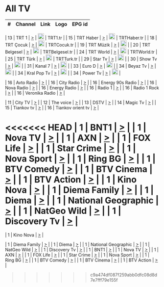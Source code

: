 <h1>All TV</h1>

| #   | Channel        | Link  | Logo | EPG id |
|:---:|:--------------:|:-----:|:----:|:------:|

| 13  | TRT 1            | [>](https://tv-trt1.medya.trt.com.tr/master.m3u8) | <img height="20" src="https://i.imgur.com/j786OLG.png"/> | TRT1.tr |
| 15  | TRT Haber        | [>](https://tv-trthaber.medya.trt.com.tr/master.m3u8) | <img height="20" src="https://i.imgur.com/OVfo8Ab.png"/> | TRTHaber.tr |
| 18  | TRT Çocuk        | [>](https://tv-trtcocuk.medya.trt.com.tr/master.m3u8) | <img height="20" src="https://i.imgur.com/QLFmD6d.png"/> | TRTCocuk.tr |
| 19  | TRT Müzik        | [>](https://tv-trtmuzik.medya.trt.com.tr/master.m3u8) | <img height="20" src="https://i.imgur.com/fIVFCEd.png"/> |
| 20  | TRT Belgesel     | [>](https://tv-trtbelgesel.medya.trt.com.tr/master.m3u8) | <img height="20" src="https://i.imgur.com/MGO87pe.png"/> | TRTBelgesel.tr |
| 24  | TRT World        | [>](https://tv-trtworld.medya.trt.com.tr/master.m3u8) | <img height="20" src="https://i.imgur.com/JEA2xpv.png"/> | TRTWorld.tr |
| 25  | TRT Türk         | [>](https://tv-trtturk.medya.trt.com.tr/master.m3u8) | <img height="20" src="https://i.imgur.com/OSTOQNw.png"/> | TRTTurk.tr |
| 29  | Star Tv   | [>](https://dogus-live.daioncdn.net/startv/startv_360p.m3u8) | <img height="20" src="https://i.imgur.com/IebUZx1.png"/> |
| 30  | Show Tv     | [>](https://ciner-live.daioncdn.net/showtv/showtv.m3u8) | <img height="20" src="https://i.imgur.com/IebUZx1.png"/> |
| 31  | Kanal 7     | [>](https://kanal7-live.daioncdn.net/kanal7/kanal7.m3u8) | <img height="20" src="https://i.imgur.com/IebUZx1.png"/> |
| 33  | Euro D    | [>](https://www.youtube.com/user/KanalD/live) | <img height="20" src="https://i.imgur.com/IebUZx1.png"/> |
| 34  | Beyaz Tv     | [>](https://beyaztv-live.daioncdn.net/beyaztv/beyaztv.m3u8) | <img height="20" src="https://i.imgur.com/IebUZx1.png"/> |
| 34  | Kral Pop Tv     | [>](https://www.youtube.com/watch?v=GuFTuKoXepw) | <img height="20" src="https://i.imgur.com/IebUZx1.png"/> |
| 34  | Power Tv     | [>](https://livetv.powerapp.com.tr/powerTV/powerhd.smil/chunklist.m3u8) | <img height="20" src="https://i.imgur.com/IebUZx1.png"/> |

| 16  | Avto Radio | [>](http://stream.metacast.eu/avtoradio.mp3.m3u) |
| 16  | City Radio | [>](http://stream.metacast.eu/city.aac.m3u) |
| 16  | Energy 90s Radio | [>](http://stream.metacast.eu/energy-90s.m3u) |
| 16  | Nova Radio | [>](http://stream.metacast.eu/nova.aac.m3u) |
| 16  | Energy Radio | [>](http://stream.metacast.eu/nrj.aac.m3u) |
| 16  | Radio 1 | [>](http://stream.metacast.eu/radio1.aac.m3u) |
| 16  | Radio 1 Rock | [>](http://stream.metacast.eu/radio1rock.aac.m3u) |
| 16  | Veronika Radio | [>](http://stream.metacast.eu/veronika.aac.m3u) |

| 11  | City TV | [>](https://tv.city.bg/play/tshls/citytv/index.m3u8) |
| 12  | The voice | [>](https://bss1.neterra.tv/thevoice/thevoice.m3u8) |
| 13  | DSTV | [>](http://46.249.95.140:8081/hls/data.m3u8) |
| 14  | Magic Tv | [>](https://bss1.neterra.tv/magictv/magictv.m3u8) |
| 15  | Tiankov tv | [>](https://streamer103.neterra.tv/tiankov-folk/live.m3u8) |
| 16  | Tiankov orient tv | [>](https://streamer103.neterra.tv/tiankov-orient/live.m3u8) |

<<<<<<< HEAD
| 1 | BNT1 | [>](https://ymkaya.xyz:50295/tv/bnt1/playlist.m3u8?wmsAuthSign=c2VydmVyX3RpbWU9NS8xMS8yMDI1IDEyOjU4OjEyIFBNJmhhc2hfdmFsdWU9UkIxcTJuUVNack0rSVJtcks5NHZDUT09JnZhbGlkbWludXRlcz02MA==) |
| 1 | Nova TV | [>](https://ymkaya.xyz:50295/tv/novatv/playlist.m3u8?wmsAuthSign=c2VydmVyX3RpbWU9NS8xMS8yMDI1IDEyOjU4OjI0IFBNJmhhc2hfdmFsdWU9dGhoTlRMUkhRdFQvL24zbXFPMkJNQT09JnZhbGlkbWludXRlcz02MA==) |
| 1 | AXN | [>](https://ymkaya.xyz:50295/tv/axn/playlist.m3u8?wmsAuthSign=c2VydmVyX3RpbWU9NS8xMS8yMDI1IDEyOjU4OjM1IFBNJmhhc2hfdmFsdWU9cVI5ZDdwTnZsbUE2dDhqb3h0cXNNUT09JnZhbGlkbWludXRlcz02MA==) |
| 1 | FOX Life | [>](https://ymkaya.xyz:50295/tv/foxlife/playlist.m3u8?wmsAuthSign=c2VydmVyX3RpbWU9NS8xMS8yMDI1IDEyOjU4OjQ1IFBNJmhhc2hfdmFsdWU9dlFaSDZLVkZ3VDRsR3NuSlZxZG8zZz09JnZhbGlkbWludXRlcz02MA==) |
| 1 | Star Crime | [>](https://ymkaya.xyz:50295/tv/foxcrime/playlist.m3u8?wmsAuthSign=c2VydmVyX3RpbWU9NS8xMS8yMDI1IDEyOjU4OjU1IFBNJmhhc2hfdmFsdWU9RnFqUzB0ZkRqSTdmL0UyaHQzNld0Zz09JnZhbGlkbWludXRlcz02MA==) |
| 1 | Nova Sport | [>](https://ymkaya.xyz:50295/tv/novasport/playlist.m3u8?wmsAuthSign=c2VydmVyX3RpbWU9NS8xMS8yMDI1IDEyOjU5OjA1IFBNJmhhc2hfdmFsdWU9YjhHdWhtKzBPSHd4SXhObUkyOS9hQT09JnZhbGlkbWludXRlcz02MA==) |
| 1 | Ring BG | [>](https://ymkaya.xyz:50295/tv/ringbg/playlist.m3u8?wmsAuthSign=c2VydmVyX3RpbWU9NS8xMS8yMDI1IDEyOjU5OjE1IFBNJmhhc2hfdmFsdWU9M1JURnh3Q1ZiVTU2K2xCY0szVStiZz09JnZhbGlkbWludXRlcz02MA==) |
| 1 | BTV Comedy | [>](https://ymkaya.xyz:50295/tv/btvcomedy/playlist.m3u8?wmsAuthSign=c2VydmVyX3RpbWU9NS8xMS8yMDI1IDEyOjU5OjI1IFBNJmhhc2hfdmFsdWU9aTFFRWJiTlRnbHZlN0prMmdPMkxSdz09JnZhbGlkbWludXRlcz02MA==) |
| 1 | BTV Cinema | [>](https://ymkaya.xyz:50295/tv/btvcinema/playlist.m3u8?wmsAuthSign=c2VydmVyX3RpbWU9NS8xMS8yMDI1IDEyOjU5OjM1IFBNJmhhc2hfdmFsdWU9QjYra09jSzhlQUhXVVcwRG9ISno5Zz09JnZhbGlkbWludXRlcz02MA==) |
| 1 | BTV Action | [>](https://ymkaya.xyz:50295/tv/btvaction/playlist.m3u8?wmsAuthSign=c2VydmVyX3RpbWU9NS8xMS8yMDI1IDEyOjU5OjQ1IFBNJmhhc2hfdmFsdWU9eHQxN3Arb1JRWUVhd0hJNENUNzhjUT09JnZhbGlkbWludXRlcz02MA==) |
| 1 | Kino Nova | [>](https://ymkaya.xyz:50295/tv/kinonova/playlist.m3u8?wmsAuthSign=c2VydmVyX3RpbWU9NS8xMS8yMDI1IDEyOjU5OjU1IFBNJmhhc2hfdmFsdWU9cVJrazQwY0lnN3VEOWtISEZvV29nZz09JnZhbGlkbWludXRlcz02MA==) |
| 1 | Diema Family | [>](https://ymkaya.xyz:50295/tv/diemafamily/playlist.m3u8?wmsAuthSign=c2VydmVyX3RpbWU9NS8xMS8yMDI1IDE6MDA6MDUgUE0maGFzaF92YWx1ZT1yWU5DVmtpS3hkV3M5NkhVRnkrOHNnPT0mdmFsaWRtaW51dGVzPTYw) |
| 1 | Diema | [>](https://ymkaya.xyz:50295/tv/diema/playlist.m3u8?wmsAuthSign=c2VydmVyX3RpbWU9NS8xMS8yMDI1IDE6MDA6MTUgUE0maGFzaF92YWx1ZT15MEQyUEtkdnVrS0R1TlBnN2VnN0FRPT0mdmFsaWRtaW51dGVzPTYw) |
| 1 | National Geographic | [>](https://ymkaya.xyz:50295/tv/natgeo/playlist.m3u8?wmsAuthSign=c2VydmVyX3RpbWU9NS8xMS8yMDI1IDE6MDA6MjUgUE0maGFzaF92YWx1ZT1tVWFndEFhWkNoZGc5K3hGVThTMWpnPT0mdmFsaWRtaW51dGVzPTYw) |
| 1 | NatGeo Wild | [>](https://ymkaya.xyz:50295/tv/natgeowild/playlist.m3u8?wmsAuthSign=c2VydmVyX3RpbWU9NS8xMS8yMDI1IDE6MDA6MzQgUE0maGFzaF92YWx1ZT1FdWZ2Y093S1N6cHVpRG94QjMvUXJ3PT0mdmFsaWRtaW51dGVzPTYw) |
| 1 | Discovery Tv | [>](https://ymkaya.xyz:50295/tv/discovery/playlist.m3u8?wmsAuthSign=c2VydmVyX3RpbWU9NS8xMS8yMDI1IDE6MDA6NDUgUE0maGFzaF92YWx1ZT02aDlBdFRCYWhFZHV5WHNJK2RFVUdRPT0mdmFsaWRtaW51dGVzPTYw) |
=======


| 1 | Kino Nova | [>](https://ymkaya.xyz:11336/tv/kinonova/playlist.m3u8?wmsAuthSign=c2VydmVyX3RpbWU9MS8yLzIwMjUgNDo0MDoyMCBBTSZoYXNoX3ZhbHVlPWlFS1FrWEtMMVRFM3l5YklUWUJQUHc9PSZ2YWxpZG1pbnV0ZXM9NjA=) |

| 1 | Diema Family | [>](https://ymkaya.xyz:11336/tv/diemafamily/playlist.m3u8?wmsAuthSign=c2VydmVyX3RpbWU9MS8yLzIwMjUgNDo0MDozMCBBTSZoYXNoX3ZhbHVlPUVUaTVKTldvZTF5WVVCM0YwL21kaXc9PSZ2YWxpZG1pbnV0ZXM9NjA=) |
| 1 | Diema | [>](https://ymkaya.xyz:11336/tv/diema/playlist.m3u8?wmsAuthSign=c2VydmVyX3RpbWU9MS8yLzIwMjUgNDo0MDo0MCBBTSZoYXNoX3ZhbHVlPVlYMWVJT2NuUjNpUTBsaytEUFFOS2c9PSZ2YWxpZG1pbnV0ZXM9NjA=) |
| 1 | National Geographic | [>](https://ymkaya.xyz:11336/tv/natgeo/playlist.m3u8?wmsAuthSign=c2VydmVyX3RpbWU9MS8yLzIwMjUgNDo0MTo0MSBBTSZoYXNoX3ZhbHVlPTJQTlVmcG5nYWx0M013eUhGRGxnd0E9PSZ2YWxpZG1pbnV0ZXM9NjA=) |
| 1 | NatGeo Wild | [>](https://ymkaya.xyz:11336/tv/natgeowild/playlist.m3u8?wmsAuthSign=c2VydmVyX3RpbWU9MS8yLzIwMjUgNDo0MTo1MSBBTSZoYXNoX3ZhbHVlPVl1OXZaTTliN0hGWEN3eDBYd1duNkE9PSZ2YWxpZG1pbnV0ZXM9NjA=) |
| 1 | Discovery Tv | [>](https://ymkaya.xyz:11336/tv/discovery/playlist.m3u8?wmsAuthSign=c2VydmVyX3RpbWU9MS8yLzIwMjUgNDo0MjowMSBBTSZoYXNoX3ZhbHVlPWtBQmdLNlY2RmQwWElzMVYzSDJyVkE9PSZ2YWxpZG1pbnV0ZXM9NjA=) |
| 1 | BNT1 | [>](https://ymkaya.xyz:11336/tv/bnt1/playlist.m3u8?wmsAuthSign=c2VydmVyX3RpbWU9MS8yLzIwMjUgNDozODozOCBBTSZoYXNoX3ZhbHVlPVVrMVlRQXpJWlhYeUh6ZFVpSC9NMUE9PSZ2YWxpZG1pbnV0ZXM9NjA=) |
| 1 | Nova TV | [>](https://ymkaya.xyz:11336/tv/novatv/playlist.m3u8?wmsAuthSign=c2VydmVyX3RpbWU9MS8yLzIwMjUgNDozODo0OCBBTSZoYXNoX3ZhbHVlPUVxQjh1a0ZzYkVGZU8zZDFGTzdreVE9PSZ2YWxpZG1pbnV0ZXM9NjA=) |
| 1 | AXN | [>](https://ymkaya.xyz:11336/tv/axn/playlist.m3u8?wmsAuthSign=c2VydmVyX3RpbWU9MS8yLzIwMjUgNDozODo1OCBBTSZoYXNoX3ZhbHVlPUpkWStGY1hkNXhaOVpPZ0thQ0FZL3c9PSZ2YWxpZG1pbnV0ZXM9NjA=) |
| 1 | FOX Life | [>](https://ymkaya.xyz:11336/tv/foxlife/playlist.m3u8?wmsAuthSign=c2VydmVyX3RpbWU9MS8yLzIwMjUgNDozOToxMCBBTSZoYXNoX3ZhbHVlPWt1ZDc1T3AzYlZDTjJnSy9TU0xJZlE9PSZ2YWxpZG1pbnV0ZXM9NjA=) |
| 1 | Star Crime | [>](https://ymkaya.xyz:11336/tv/foxcrime/playlist.m3u8?wmsAuthSign=c2VydmVyX3RpbWU9MS8yLzIwMjUgNDozOToyMCBBTSZoYXNoX3ZhbHVlPXIwVU45Nm9FR1l2enNkTG9TanBxbmc9PSZ2YWxpZG1pbnV0ZXM9NjA=) |
| 1 | Nova Sport | [>](https://ymkaya.xyz:11336/tv/novasport/playlist.m3u8?wmsAuthSign=c2VydmVyX3RpbWU9MS8yLzIwMjUgNDozOTozMCBBTSZoYXNoX3ZhbHVlPXlSZ0UxazVaM0xhSmc0NmR4T0c1T2c9PSZ2YWxpZG1pbnV0ZXM9NjA=) |
| 1 | Ring BG | [>](https://ymkaya.xyz:11336/tv/ringbg/playlist.m3u8?wmsAuthSign=c2VydmVyX3RpbWU9MS8yLzIwMjUgNDozOTo0MCBBTSZoYXNoX3ZhbHVlPTR4aUlFNHVUYWN4enY1WkVuOFZma2c9PSZ2YWxpZG1pbnV0ZXM9NjA=) |
| 1 | BTV Comedy | [>](https://ymkaya.xyz:11336/tv/btvcomedy/playlist.m3u8?wmsAuthSign=c2VydmVyX3RpbWU9MS8yLzIwMjUgNDozOTo1MCBBTSZoYXNoX3ZhbHVlPUtrMTJ2RHNTTUU1RFp1ZkVOdXFSK3c9PSZ2YWxpZG1pbnV0ZXM9NjA=) |
| 1 | BTV Cinema | [>](https://ymkaya.xyz:11336/tv/btvcinema/playlist.m3u8?wmsAuthSign=c2VydmVyX3RpbWU9MS8yLzIwMjUgNDozOTo1OSBBTSZoYXNoX3ZhbHVlPTZWcU9FZW56cG1NM1lrYy8xNE5NeHc9PSZ2YWxpZG1pbnV0ZXM9NjA=) |
| 1 | BTV Action | [>](https://ymkaya.xyz:11336/tv/btvaction/playlist.m3u8?wmsAuthSign=c2VydmVyX3RpbWU9MS8yLzIwMjUgNDo0MDoxMCBBTSZoYXNoX3ZhbHVlPUlDd0ErRkZVWThyMVZwR3c2REdGZ3c9PSZ2YWxpZG1pbnV0ZXM9NjA=) |
>>>>>>> c9a474df087f259abb0dfc08d8d7e7fff79e155f
